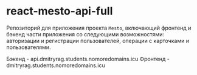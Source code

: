 # react-mesto-api-full
Репозиторий для приложения проекта `Mesto`, включающий фронтенд и бэкенд части приложения со следующими возможностями: авторизации и регистрации пользователей, операции с карточками и пользователями.

Бэкенд - api.dmitryrag.students.nomoredomains.icu
Фронтенд - dmitryrag.students.nomoredomains.icu
